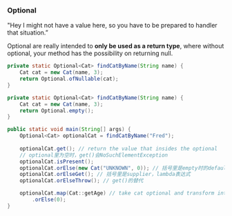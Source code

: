 ### Optional

"Hey I might not have a value here, so you have to be prepared to handler that situation.”

Optional are really intended to **only be used as a return type**, where without optional, your method has the possibility on returning null.

```java
private static Optional<Cat> findCatByName(String name) {
    Cat cat = new Cat(name, 3);
    return Optional.ofNullable(cat);
}

private static Optional<Cat> findCatByName(String name) {
    Cat cat = new Cat(name, 3);
    return Optional.empty();
}
```

```java
public static void main(String[] args) {
    Optional<Cat> optionalCat = findCatByName("Fred");
    
    optionalCat.get(); // return the value that insides the optional
    // optional里为空时，get()会NoSuchElementException
    optionalCat.isPresent();
    optionalCat.orElse(new Cat("UNKNOWN", 0)); // 括号里是empty时的default
    optionalCat.orElseGet(); // 括号里是supplier，lambda表达式
    optionalCat.orElseThrow(); // get()的替代

    optionalCat.map(Cat::getAge) // take cat optional and transform into an optional of another type
        .orElse(0); 
}
```
